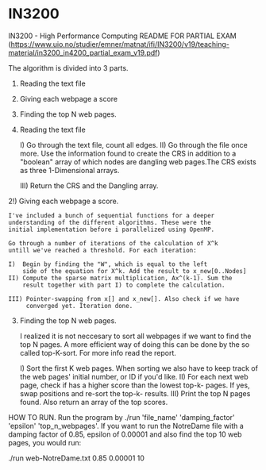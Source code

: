 # IN3200
IN3200 - High Performance Computing
README FOR PARTIAL EXAM
(https://www.uio.no/studier/emner/matnat/ifi/IN3200/v19/teaching-material/in3200_in4200_partial_exam_v19.pdf)


The algorithm is divided into 3 parts.

1) Reading the text file
2) Giving each webpage a score
3) Finding the top N web pages.



1) Reading the text file

	I)  Go through the text file, count all edges.
	II) Go through the file once more. Use the
	    information found to create the CRS in addition
	    to a "boolean" array of which nodes are dangling
	    web pages.The CRS exists as three 1-Dimensional arrays. 

	III) Return the CRS and the Dangling array. 


2!) Giving each webpage a score. 

	I've included a bunch of sequential functions for a deeper
	understanding of the different algorithms. These were the
	initial implementation before i parallelized using OpenMP.
	
	Go through a number of iterations of the calculation of X^k
	untill we've reached a threshold. For each iteration:
	
	I)  Begin by finding the "W", which is equal to the left
	    side of the equation for X^k. Add the result to x_new[0..Nodes]
	II) Compute the sparse matrix multiplication, Ax^(k-1). Sum the
	    result together with part I) to complete the calculation. 

	III) Pointer-swapping from x[] and x_new[]. Also check if we have
	     converged yet. Iteration done.


3) Finding the top N web pages.

	I realized it is not neccesary to sort all webpages if we want
	to find the top N pages. A more efficient way of doing this can
	be done by the so called top-K-sort. For more info read the report.

	I)  Sort the first K web pages. When sorting we also have to keep
	    track of the web pages' initial number, or ID if you'd like. 
	II) For each next web page, check if has a higher score than the
	    lowest top-k- pages. If yes, swap positions and re-sort the
	    top-k- results. 
	III) Print the top N pages found. Also return an array of the top scores.



HOW TO RUN. 
Run the program by ./run 'file_name' 'damping_factor' 'epsilon' 'top_n_webpages'. 
If you want to run the NotreDame file with a damping factor of 0.85, epsilon of 
0.00001 and also find the top 10 web pages, you would run:

./run web-NotreDame.txt 0.85 0.00001 10

